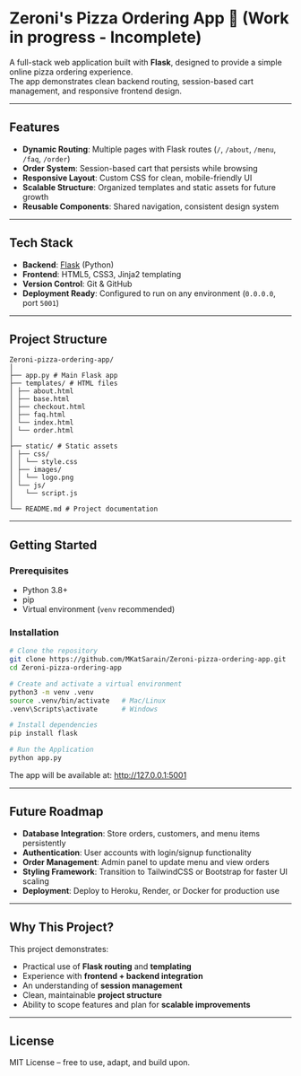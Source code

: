 # Zeroni's Pizza Ordering App 🍕 (Work in progress - Incomplete)

A full-stack web application built with **Flask**, designed to provide a simple online pizza ordering experience.  
The app demonstrates clean backend routing, session-based cart management, and responsive frontend design.

---

## Features 
- **Dynamic Routing**: Multiple pages with Flask routes (`/`, `/about`, `/menu`, `/faq`, `/order`)
- **Order System**: Session-based cart that persists while browsing
- **Responsive Layout**: Custom CSS for clean, mobile-friendly UI
- **Scalable Structure**: Organized templates and static assets for future growth
- **Reusable Components**: Shared navigation, consistent design system

---

## Tech Stack 
- **Backend**: [Flask](https://flask.palletsprojects.com/) (Python)
- **Frontend**: HTML5, CSS3, Jinja2 templating
- **Version Control**: Git & GitHub
- **Deployment Ready**: Configured to run on any environment (`0.0.0.0`, port `5001`)

---

## Project Structure 

```
Zeroni-pizza-ordering-app/
│
├── app.py # Main Flask app
├── templates/ # HTML files
│ ├── about.html
│ ├── base.html
│ ├── checkout.html
│ ├── faq.html
│ └── index.html
│ └── order.html
│
├── static/ # Static assets
│ ├── css/
│ │ └── style.css
│ ├── images/
│ │ └── logo.png
│ └── js/
│   └── script.js
│
└── README.md # Project documentation
```

---

## Getting Started 

### Prerequisites
- Python 3.8+
- pip
- Virtual environment (`venv` recommended)

### Installation
```bash
# Clone the repository
git clone https://github.com/MKatSarain/Zeroni-pizza-ordering-app.git
cd Zeroni-pizza-ordering-app

# Create and activate a virtual environment
python3 -m venv .venv
source .venv/bin/activate   # Mac/Linux
.venv\Scripts\activate      # Windows

# Install dependencies
pip install flask

# Run the Application
python app.py
```

The app will be available at: http://127.0.0.1:5001

---

## Future Roadmap 
- **Database Integration**: Store orders, customers, and menu items persistently  
- **Authentication**: User accounts with login/signup functionality  
- **Order Management**: Admin panel to update menu and view orders  
- **Styling Framework**: Transition to TailwindCSS or Bootstrap for faster UI scaling  
- **Deployment**: Deploy to Heroku, Render, or Docker for production use  

---

## Why This Project? 
This project demonstrates:
- Practical use of **Flask routing** and **templating**  
- Experience with **frontend + backend integration**  
- An understanding of **session management**  
- Clean, maintainable **project structure**  
- Ability to scope features and plan for **scalable improvements**  

---

## License 
MIT License – free to use, adapt, and build upon.
